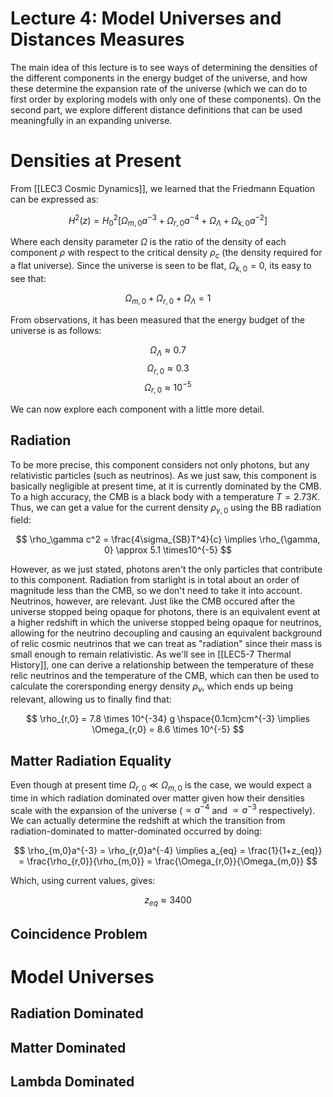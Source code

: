 # Lecture 4: Model Universes and Distances Measures
The main idea of this lecture is to see ways of determining the densities of the different components in the energy budget of the universe, and how these determine the expansion rate of the universe (which we can do to first order by exploring models with only one of these components). On the second part, we explore different distance definitions that can be used meaningfully in an expanding universe.

# Densities at Present
From [[LEC3 Cosmic Dynamics]], we learned that the Friedmann Equation can be expressed as:

$$
H^2(z) = H_0^2[\Omega_{m,0}a^{-3} + \Omega_{r,0}a^{-4} + \Omega_{\Lambda} + \Omega_{k,0}a^{-2}]
$$

Where each density parameter $\Omega$ is the ratio of the density of each component $\rho$ with respect to the critical density $\rho_c$ (the density required for a flat universe). Since the universe is seen to be flat, $\Omega_{k,0} = 0$, its easy to see that:

$$
\Omega_{m,0} + \Omega_{r,0} + \Omega_\Lambda = 1
$$

From observations, it has been measured that the energy budget of the universe is as follows:

$$
\Omega_\Lambda \approx 0.7
$$
$$
\Omega_{r,0} \approx 0.3
$$
$$
\Omega_{r,0} \approx 10^{-5}
$$

We can now explore each component with a little more detail.

## Radiation
To be more precise, this component considers not only photons, but any relativistic particles (such as neutrinos). As we just saw, this component is basically negligible at present time, at it is currently dominated by the CMB. To a high accuracy, the CMB is a black body with a temperature $T = 2.73 K$. Thus, we can get a value for the current density $\rho_{\gamma, 0}$ using the BB radiation field:

$$
\rho_\gamma c^2 = \frac{4\sigma_{SB}T^4}{c} \implies \rho_{\gamma, 0} \approx 5.1 \times10^{-5}
$$

However, as we just stated, photons aren't the only particles that contribute to this component. Radiation from starlight is in total about an order of magnitude less than the CMB, so we don't need to take it into account. Neutrinos, however, are relevant. Just like the CMB occured after the universe stopped being opaque for photons, there is an equivalent event at a higher redshift in which the universe stopped being opaque for neutrinos, allowing for the neutrino decoupling and causing an equivalent background of relic cosmic neutrinos that we can treat as "radiation" since their mass is small enough to remain relativistic. As we'll see in [[LEC5-7 Thermal History]], one can derive a relationship between the temperature of these relic neutrinos and the temperature of the CMB, which can then be used to calculate the corersponding energy density $\rho_\nu$, which ends up being relevant, allowing us to finally find that:

$$
\rho_{r,0} = 7.8 \times 10^{-34} g \hspace{0.1cm}cm^{-3} \implies \Omega_{r,0} = 8.6 \times 10^{-5}
$$

## Matter Radiation Equality
Even though at present time $\Omega_{r,0} \ll \Omega_{m,0}$ is the case, we would expect a time in which radiation dominated over matter given how their densities scale with the expansion of the universe ($\propto a^{-4}$ and $\propto a^{-3}$ respectively). We can actually determine the redshift at which the transition from radiation-dominated to matter-dominated occurred by doing:

$$
\rho_{m,0}a^{-3} = \rho_{r,0}a^{-4} \implies a_{eq} = \frac{1}{1+z_{eq}} = \frac{\rho_{r,0}}{\rho_{m,0}} = \frac{\Omega_{r,0}}{\Omega_{m,0}}
$$

Which, using current values, gives:

$$
z_{eq} \approx 3400
$$

## Coincidence Problem

# Model Universes

## Radiation Dominated

## Matter Dominated

## Lambda Dominated




